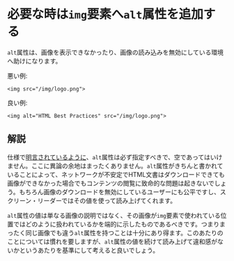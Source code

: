 # 必要な時は`img`要素へ`alt`属性を追加する

`alt`属性は、画像を表示できなかったり、画像の読み込みを無効にしている環境へ助けになります。

悪い例:

    <img src="/img/logo.png">

良い例:

    <img alt="HTML Best Practices" src="/img/logo.png">


## 解説

仕様で[明言されているように][1]、`alt`属性は必ず指定すべきで、空であってはいけません。ここに異論の余地はまったくありません。`alt`属性がきちんと書かれていることによって、ネットワークが不安定でHTML文書はダウンロードできても画像ができなかった場合でもコンテンツの閲覧に致命的な問題は起きないでしょう。もちろん画像のダウンロードを無効にしているユーザーにも公平ですし、スクリーン・リーダーではその値を使って読み上げてくれます。

`alt`属性の値は単なる画像の説明ではなく、その画像が`img`要素で使われている位置ではどのように扱われているかを端的に示したものであるべきです。つまりまったく同じ画像でも違う`alt`属性を持つことは十分にあり得ます。このあたりのことについては慣れを要しますが、`alt`属性の値を続けて読み上げて違和感がないかというあたりを基準にして考えると良いでしょう。


[1]: https://html.spec.whatwg.org/multipage/images.html#alt

